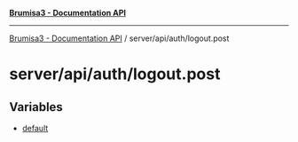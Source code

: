 [**Brumisa3 - Documentation API**](../../../../README.md)

***

[Brumisa3 - Documentation API](../../../../README.md) / server/api/auth/logout.post

# server/api/auth/logout.post

## Variables

- [default](variables/default.md)
